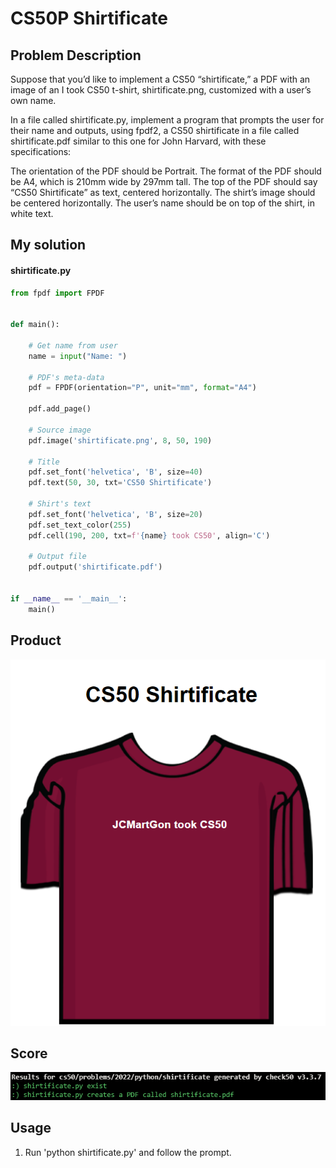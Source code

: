 # CS50P Shirtificate

## Problem Description

Suppose that you’d like to implement a CS50 “shirtificate,” a PDF with an image of an I took CS50 t-shirt, shirtificate.png, customized with a user’s own name.

In a file called shirtificate.py, implement a program that prompts the user for their name and outputs, using fpdf2, a CS50 shirtificate in a file called shirtificate.pdf similar to this one for John Harvard, with these specifications:

The orientation of the PDF should be Portrait.
The format of the PDF should be A4, which is 210mm wide by 297mm tall.
The top of the PDF should say “CS50 Shirtificate” as text, centered horizontally.
The shirt’s image should be centered horizontally.
The user’s name should be on top of the shirt, in white text.

## My solution

#### shirtificate.py

```python
from fpdf import FPDF


def main():

    # Get name from user
    name = input("Name: ")

    # PDF's meta-data
    pdf = FPDF(orientation="P", unit="mm", format="A4")

    pdf.add_page()

    # Source image
    pdf.image('shirtificate.png', 8, 50, 190)

    # Title
    pdf.set_font('helvetica', 'B', size=40)
    pdf.text(50, 30, txt='CS50 Shirtificate')

    # Shirt's text
    pdf.set_font('helvetica', 'B', size=20)
    pdf.set_text_color(255)
    pdf.cell(190, 200, txt=f'{name} took CS50', align='C')

    # Output file
    pdf.output('shirtificate.pdf')


if __name__ == '__main__':
    main()
```

## Product

![A shirt](./resources/product.png)

## Score

![All good](./resources/score.png)

## Usage

1. Run 'python shirtificate.py' and follow the prompt.